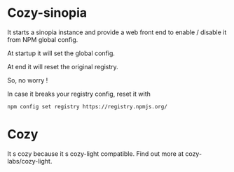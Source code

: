 # Cozy-sinopia

It starts a sinopia instance and provide a web front end to enable / disable it from NPM global config.

At startup it will set the global config.

At end it will reset the original registry.

So, no worry !

In case it breaks your registry config, reset it with

```
npm config set registry https://registry.npmjs.org/
```

# Cozy

It s cozy because it s cozy-light compatible. Find out more at cozy-labs/cozy-light.